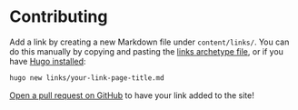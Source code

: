# Contributing

Add a link by creating a new Markdown file under `content/links/`. You can do this manually by copying and pasting the [links archetype file](archetypes/links.md), or if you have [Hugo installed](https://gohugo.io/getting-started/installing/):

```sh
hugo new links/your-link-page-title.md
```

[Open a pull request on GitHub](https://docs.github.com/en/github/collaborating-with-pull-requests/proposing-changes-to-your-work-with-pull-requests/creating-a-pull-request) to have your link added to the site!

